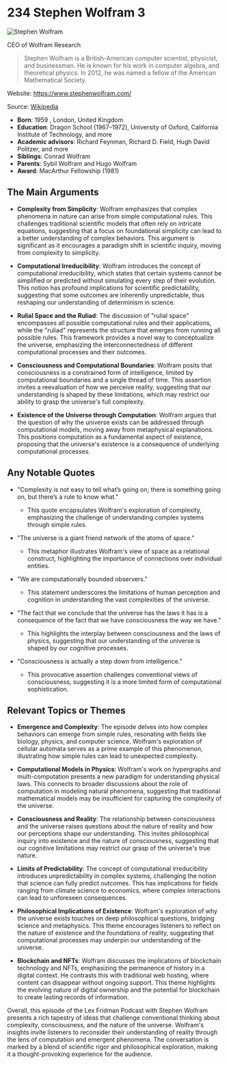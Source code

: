 # 234 Stephen Wolfram 3


![Stephen Wolfram](https://encrypted-tbn0.gstatic.com/licensed-image?q=tbn:ANd9GcQ8Qus9qRR-R9F39hj5POhiq5c785Dx3pH0dNbo3EvYomx12f77QB8LzoNbgFPWgQBAuJzL&s=19)

CEO of Wolfram Research

> Stephen Wolfram is a British-American computer scientist, physicist, and businessman. He is known for his work in computer algebra, and theoretical physics. In 2012, he was named a fellow of the American Mathematical Society.

Website: https://www.stephenwolfram.com/

Source: [Wikipedia](https://en.wikipedia.org/wiki/Stephen_Wolfram)

- **Born**: 1959 , London, United Kingdom
- **Education**: Dragon School (1967–1972), University of Oxford, California Institute of Technology, and more
- **Academic advisors**: Richard Feynman, Richard D. Field, Hugh David Politzer, and more
- **Siblings**: Conrad Wolfram
- **Parents**: Sybil Wolfram and Hugo Wolfram
- **Award**: MacArthur Fellowship (1981)


## The Main Arguments

- **Complexity from Simplicity**: Wolfram emphasizes that complex phenomena in nature can arise from simple computational rules. This challenges traditional scientific models that often rely on intricate equations, suggesting that a focus on foundational simplicity can lead to a better understanding of complex behaviors. This argument is significant as it encourages a paradigm shift in scientific inquiry, moving from complexity to simplicity.

- **Computational Irreducibility**: Wolfram introduces the concept of computational irreducibility, which states that certain systems cannot be simplified or predicted without simulating every step of their evolution. This notion has profound implications for scientific predictability, suggesting that some outcomes are inherently unpredictable, thus reshaping our understanding of determinism in science.

- **Rulial Space and the Ruliad**: The discussion of "rulial space" encompasses all possible computational rules and their applications, while the "ruliad" represents the structure that emerges from running all possible rules. This framework provides a novel way to conceptualize the universe, emphasizing the interconnectedness of different computational processes and their outcomes.

- **Consciousness and Computational Boundaries**: Wolfram posits that consciousness is a constrained form of intelligence, limited by computational boundaries and a single thread of time. This assertion invites a reevaluation of how we perceive reality, suggesting that our understanding is shaped by these limitations, which may restrict our ability to grasp the universe's full complexity.

- **Existence of the Universe through Computation**: Wolfram argues that the question of why the universe exists can be addressed through computational models, moving away from metaphysical explanations. This positions computation as a fundamental aspect of existence, proposing that the universe's existence is a consequence of underlying computational processes.

## Any Notable Quotes

- "Complexity is not easy to tell what’s going on; there is something going on, but there’s a rule to know what."
  - This quote encapsulates Wolfram's exploration of complexity, emphasizing the challenge of understanding complex systems through simple rules.

- "The universe is a giant friend network of the atoms of space."
  - This metaphor illustrates Wolfram's view of space as a relational construct, highlighting the importance of connections over individual entities.

- "We are computationally bounded observers."
  - This statement underscores the limitations of human perception and cognition in understanding the vast complexities of the universe.

- "The fact that we conclude that the universe has the laws it has is a consequence of the fact that we have consciousness the way we have."
  - This highlights the interplay between consciousness and the laws of physics, suggesting that our understanding of the universe is shaped by our cognitive processes.

- "Consciousness is actually a step down from intelligence."
  - This provocative assertion challenges conventional views of consciousness, suggesting it is a more limited form of computational sophistication.

## Relevant Topics or Themes

- **Emergence and Complexity**: The episode delves into how complex behaviors can emerge from simple rules, resonating with fields like biology, physics, and computer science. Wolfram's exploration of cellular automata serves as a prime example of this phenomenon, illustrating how simple rules can lead to unexpected complexity.

- **Computational Models in Physics**: Wolfram's work on hypergraphs and multi-computation presents a new paradigm for understanding physical laws. This connects to broader discussions about the role of computation in modeling natural phenomena, suggesting that traditional mathematical models may be insufficient for capturing the complexity of the universe.

- **Consciousness and Reality**: The relationship between consciousness and the universe raises questions about the nature of reality and how our perceptions shape our understanding. This invites philosophical inquiry into existence and the nature of consciousness, suggesting that our cognitive limitations may restrict our grasp of the universe's true nature.

- **Limits of Predictability**: The concept of computational irreducibility introduces unpredictability in complex systems, challenging the notion that science can fully predict outcomes. This has implications for fields ranging from climate science to economics, where complex interactions can lead to unforeseen consequences.

- **Philosophical Implications of Existence**: Wolfram's exploration of why the universe exists touches on deep philosophical questions, bridging science and metaphysics. This theme encourages listeners to reflect on the nature of existence and the foundations of reality, suggesting that computational processes may underpin our understanding of the universe.

- **Blockchain and NFTs**: Wolfram discusses the implications of blockchain technology and NFTs, emphasizing the permanence of history in a digital context. He contrasts this with traditional web hosting, where content can disappear without ongoing support. This theme highlights the evolving nature of digital ownership and the potential for blockchain to create lasting records of information.

Overall, this episode of the Lex Fridman Podcast with Stephen Wolfram presents a rich tapestry of ideas that challenge conventional thinking about complexity, consciousness, and the nature of the universe. Wolfram's insights invite listeners to reconsider their understanding of reality through the lens of computation and emergent phenomena. The conversation is marked by a blend of scientific rigor and philosophical exploration, making it a thought-provoking experience for the audience.